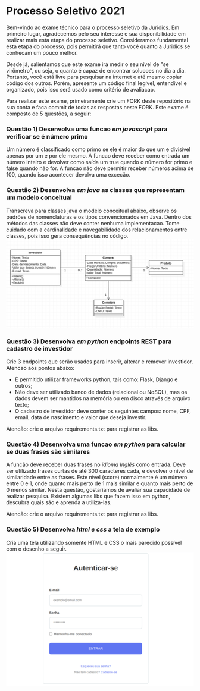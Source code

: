 # Processo Seletivo 2021

Bem-vindo ao exame técnico para o processo seletivo da Juridics.
Em primeiro lugar, agradecemos pelo seu interesse e sua disponibilidade em realizar mais esta etapa do processo seletivo.
Consideramos fundamental esta etapa do processo, pois permitirá que tanto você quanto a Juridics se conhecam um pouco melhor.

Desde já, salientamos que este exame irá medir o seu nível de "se virômetro", ou seja, o quanto é capaz de encontrar
solucoes no dia a dia. Portanto, você está livre para pesquisar na internet e até mesmo copiar código dos outros.
Porém, apresente um código final legível, entendível e organizado, pois isso será usado como critério de avaliacao.

Para realizar este exame, primeiramente crie um FORK deste repositório na sua conta e faca commit de todas as respostas neste FORK.
Este exame é composto de 5 questões, a seguir:

### Questão 1) Desenvolva uma funcao *em javascript* para verificar se é número primo
Um número é classificado como primo se ele é maior do que um e divisível apenas por um e por ele mesmo.
A funcao deve receber como entrada um número inteiro e devolver como saída um true quando o número for primo e false quando não for. 
A funcao não deve permitir receber números acima de 100, quando isso acontecer devolva uma excecão.

### Questão 2) Desenvolva *em java* as classes que representam um modelo conceitual
Transcreva para classes java o modelo conceitual abaixo, observe os padrões de nomenclaturas e os tipos convencionados em Java.
Dentro dos métodos das classes não deve conter nenhuma implementacao.
Tome cuidado com a cardinalidade e navegabilidade dos relacionamentos entre classes, pois isso gera consequências no código.
![Modelo Conceitual](questao2/modelo.jpeg)

### Questão 3) Desenvolva *em python* endpoints REST para cadastro de investidor
Crie 3 endpoints que serão usados para inserir, alterar e remover investidor.
Atencao aos pontos abaixo: 
 - É permitido utilizar frameworks python, tais como: Flask, Django e outros;
 - Não deve ser utilizado banco de dados (relacional ou NoSQL), mas os dados devem ser mantidos na memória ou em disco através de arquivo texto;
 - O cadastro de investidor deve conter os seguintes campos: nome, CPF, email, data de nascimento e valor que deseja investir.

Atencão: crie o arquivo requirements.txt para registrar as libs.

### Questão 4) Desenvolva uma funcao *em python* para calcular se duas frases são similares
A funcão deve receber duas frases no *idioma Inglês* como entrada. Deve ser utilizado frases curtas de até 300 caracteres cada,
e devolver o nível de similaridade entre as frases. Este nível (score) normalmente é um número entre 0 e 1, onde quanto mais perto de
1 mais similar e quanto mais perto de 0 menos similar.
Nesta questão, gostaríamos de avaliar sua capacidade de realizar pesquisa. 
Existem algumas libs que fazem isso em python, descubra quais são e aprenda a utiliza-las.

Atencão: crie o arquivo requirements.txt para registrar as libs.

### Questão 5) Desenvolva *html e css* a tela de exemplo
Cria uma tela utilizando somente HTML e CSS o mais parecido possível com o desenho a seguir.
![Tela a ser desenhada](questao5/exemplo.png)
